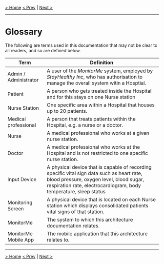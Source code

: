 [> Home](README.md)
[< Prev](Glossary.md)  |  [Next >](Problem/README.md)

---

# Glossary

The following are terms used in this documentation that may not be clear to all readers, and so are defined below.

| Term                  | Definition                                                                                                                                                                                                 |
|-----------------------|------------------------------------------------------------------------------------------------------------------------------------------------------------------------------------------------------------|
| Admin / Administrator | A user of the *MonitorMe* system, employed by *StayHealthy Inc*, who has authorisation to manage the overall system witin a Hosptial.                                                                      |
| Patient               | A person who gets treated inside the Hospital and for this stays on one Nurse station                                                                                                                      |
| Nurse Station         | One specific area within a Hospital that houses up to 20 patients.                                                                                                                                         |
| Medical professional  | A person that treats patients within the Hospital, e.g. a nurse or a doctor.                                                                                                                               |
| Nurse                 | A medical professional who works at a given nurse station.                                                                                                                                                 |
| Doctor                | A medical professional who works at the Hospital and is not restricted to one specific nurse station.                                                                                                      |
| Input Device          | A physical device that is capable of recording specific vital sign data such as heart rate, blood pressure, oxygen level, blood sugar, respiration rate, electrocardiogram, body temperature, sleep status |
| Monitoring Screen     | A physical device that is located on each Nurse station which displays consolidated patients vital signs of that station.                                                                                  |
| MonitorMe             | The system to which this architecture documentation relates.                                                                                                                                               |
| MonitorMe Mobile App  | The mobile application that this architecture relates to.                                                                                                                                                  |


------

[> Home](README.md)
[< Prev](Glossary.md)  |  [Next >](Problem/README.md)